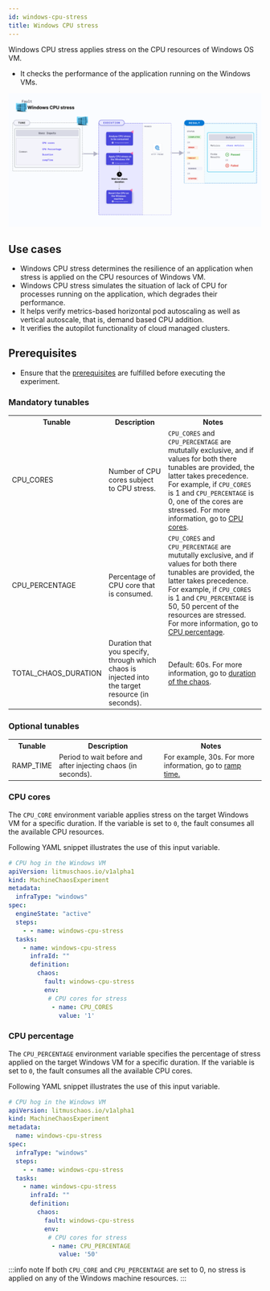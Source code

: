 ```yaml
---
id: windows-cpu-stress
title: Windows CPU stress
---
```


Windows CPU stress applies stress on the CPU resources of Windows OS VM.
- It checks the performance of the application running on the Windows VMs.

![Windows Cpu stress](./static/images/windows-cpu-stress.png)

## Use cases

- Windows CPU stress determines the resilience of an application when stress is applied on the CPU resources of Windows VM.
- Windows CPU stress simulates the situation of lack of CPU for processes running on the application, which degrades their performance. 
- It helps verify metrics-based horizontal pod autoscaling as well as vertical autoscale, that is, demand based CPU addition. 
- It verifies the autopilot functionality of cloud managed clusters.

## Prerequisites
- Ensure that the [prerequisites](/docs/chaos-engineering/chaos-faults/windows/prerequisites) are fulfilled before executing the experiment.

### Mandatory tunables

   <table>
      <tr>
        <th> Tunable </th>
        <th> Description </th>
        <th> Notes </th>
      </tr>
      <tr>
        <td> CPU_CORES </td>
        <td> Number of CPU cores subject to CPU stress. </td>
        <td> <code>CPU_CORES</code> and <code>CPU_PERCENTAGE</code> are mututally exclusive, and if values for both there tunables are provided, the latter takes precedence. For example,  if <code>CPU_CORES</code> is 1 and <code>CPU_PERCENTAGE</code> is 0, one of the cores are stressed. For more information, go to <a href="#cpu-cores">CPU cores</a>.</td>
      </tr>
      <tr>
          <td> CPU_PERCENTAGE </td>
          <td> Percentage of CPU core that is consumed.</td>
          <td> <code>CPU_CORES</code> and <code>CPU_PERCENTAGE</code> are mututally exclusive, and if values for both there tunables are provided, the latter takes precedence. For example, if <code>CPU_CORES</code> is 1 and <code>CPU_PERCENTAGE</code> is 50, 50 percent of the resources are stressed. For more information, go to <a href="#cpu-percentage">CPU percentage</a>.</td>
      </tr>
     <tr>
        <td> TOTAL_CHAOS_DURATION </td>
        <td> Duration that you specify, through which chaos is injected into the target resource (in seconds).</td>
        <td> Default: 60s. For more information, go to <a href="/docs/chaos-engineering/chaos-faults/common-tunables-for-all-faults#duration-of-the-chaos">duration of the chaos</a>.</td>
      </tr>
    </table>

### Optional tunables
   <table>
      <tr>
        <th> Tunable </th>
        <th> Description </th>
        <th> Notes </th>
      </tr>
      <tr>
        <td> RAMP_TIME </td>
        <td> Period to wait before and after injecting chaos (in seconds). </td>
        <td> For example, 30s. For more information, go to <a href="/docs/chaos-engineering/chaos-faults/common-tunables-for-all-faults#ramp-time"> ramp time. </a></td>
      </tr>
    </table>


### CPU cores
The `CPU_CORE` environment variable applies stress on the target Windows VM for a specific duration. If the variable is set to `0`, the fault consumes all the available CPU resources.

Following YAML snippet illustrates the use of this input variable.

[embedmd]:# (./static/manifests/windows-cpu-stress/win-cpu-stress-core.yaml yaml)
```yaml
# CPU hog in the Windows VM
apiVersion: litmuschaos.io/v1alpha1
kind: MachineChaosExperiment
metadata:
  infraType: "windows"
spec:
  engineState: "active"
  steps:
    - - name: windows-cpu-stress
  tasks:
    - name: windows-cpu-stress
      infraId: ""
      definition:
        chaos:
          fault: windows-cpu-stress
          env:
           # CPU cores for stress
            - name: CPU_CORES 
              value: '1'
```

### CPU percentage
The `CPU_PERCENTAGE` environment variable specifies the percentage of stress applied on the target Windows VM for a specific duration. If the variable is set to `0`, the fault consumes all the available CPU cores.

Following YAML snippet illustrates the use of this input variable.

[embedmd]:# (./static/manifests/windows-cpu-stress/win-cpu-stress-perc.yaml yaml)
```yaml
# CPU hog in the Windows VM
apiVersion: litmuschaos.io/v1alpha1
kind: MachineChaosExperiment
metadata:
  name: windows-cpu-stress
spec:
  infraType: "windows"
  steps:
    - - name: windows-cpu-stress
  tasks:
    - name: windows-cpu-stress
      infraId: ""
      definition:
        chaos:
          fault: windows-cpu-stress
          env:
           # CPU cores for stress
            - name: CPU_PERCENTAGE 
              value: '50'
```

:::info note
If both `CPU_CORE` and `CPU_PERCENTAGE` are set to 0, no stress is applied on any of the Windows machine resources.
:::